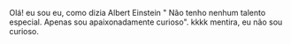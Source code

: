 Olá! eu sou eu, como dizia Albert Einstein " Não tenho nenhum talento especial. Apenas sou apaixonadamente curioso". kkkk mentira, eu não sou curioso.

<!--
**johnatan818/johnatan818** is a ✨ _special_ ✨ repository because its `README.md` (this file) appears on your GitHub profile.

Here are some ideas to get you started:

- 🔭 I’m currently working on ...
- 🌱 I’m currently learning ...
- 👯 I’m looking to collaborate on ...
- 🤔 I’m looking for help with ...
- 💬 Ask me about ...
- 📫 How to reach me: ...
- 😄 Pronouns: ...
- ⚡ Fun fact: ...
-->
